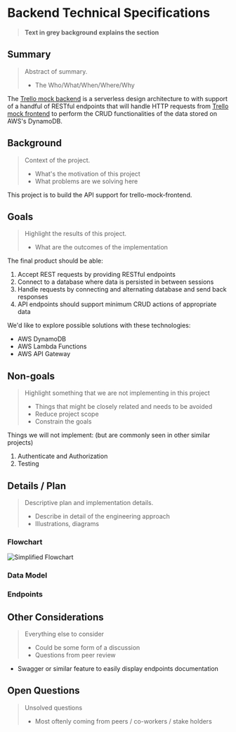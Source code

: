 # Backend Technical Specifications

>
>**Text in grey background explains the section**
> 

## Summary

>Abstract of summary. 
>
>* The Who/What/When/Where/Why

The <ins>Trello mock backend</ins> is a serverless design architecture to with support of a handful of RESTful endpoints that will handle HTTP requests from <ins>Trello mock frontend</ins> to perform the CRUD functionalities of the data stored on AWS's DynamoDB.

## Background

>Context of the project.
>* What's the motivation of this project
>* What problems are we solving here

This project is to build the API support for trello-mock-frontend.

## Goals

>Highlight the results of this project.
>* What are the outcomes of the implementation

The final product should be able:
1. Accept REST requests by providing RESTful endpoints
2. Connect to a database where data is persisted in between sessions
3. Handle requests by connecting and alternating database and send back responses
4. API endpoints should support minimum CRUD actions of appropriate data

We'd like to explore possible solutions with these technologies:
- AWS DynamoDB
- AWS Lambda Functions
- AWS API Gateway

## Non-goals

>Highlight something that we are not implementing in this project
>* Things that might be closely related and needs to be avoided
>* Reduce project scope
>* Constrain the goals

Things we will not implement: (but are commonly seen in other similar projects)
1. Authenticate and Authorization
2. Testing

## Details / Plan

>Descriptive plan and implementation details.
>* Describe in detail of the engineering approach
>* Illustrations, diagrams

### Flowchart

![Simplified Flowchart](https://guohao-public-assets.s3.ca-central-1.amazonaws.com/trello-clone-backend-flowchart.drawio.png "Flowchart")


### Data Model
### Endpoints

## Other Considerations

>Everything else to consider
>* Could be some form of a discussion
>* Questions from peer review

- Swagger or similar feature to easily display endpoints documentation

## Open Questions
>Unsolved questions
>* Most oftenly coming from peers / co-workers / stake holders